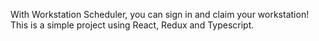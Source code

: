With Workstation Scheduler, you can sign in and claim your workstation!
This is a simple project using React, Redux and Typescript. 